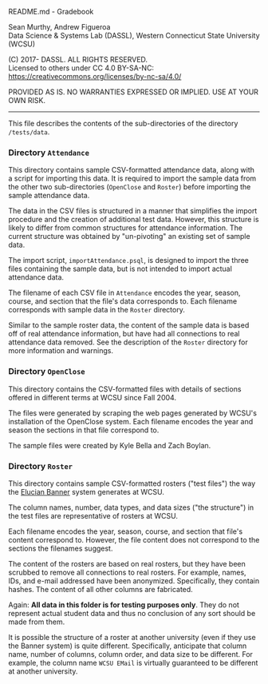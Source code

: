 README.md - Gradebook

Sean Murthy, Andrew Figueroa   
Data Science & Systems Lab (DASSL), Western Connecticut State University (WCSU)

(C) 2017- DASSL. ALL RIGHTS RESERVED.   
Licensed to others under CC 4.0 BY-SA-NC:   
https://creativecommons.org/licenses/by-nc-sa/4.0/

PROVIDED AS IS. NO WARRANTIES EXPRESSED OR IMPLIED. USE AT YOUR OWN RISK.

---

This file describes the contents of the sub-directories of the directory
`/tests/data`.

### Directory `Attendance`

This directory contains sample CSV-formatted attendance data, along with a
script for importing this data. It is required to import the sample data from
the other two sub-directories (`OpenClose` and `Roster`) before importing the
sample attendance data.

The data in the CSV files is structured in a manner that simplifies the import
procedure and the creation of additional test data. However, this structure is
likely to differ from common structures for attendance information. The current
structure was obtained by "un-pivoting" an existing set of sample data.

The import script, `importAttendance.psql`, is designed to import the three
files containing the sample data, but is not intended to import actual
attendance data.

The filename of each CSV file in `Attendance` encodes the year, season, course,
and section that the file's data corresponds to. Each filename corresponds with
sample data in the `Roster` directory.

Similar to the sample roster data, the content of the sample data is based off
of real attendance information, but have had all connections to real attendance
data removed. See the description of the `Roster` directory for more information
and warnings.

### Directory `OpenClose`

This directory contains the CSV-formatted files with details of sections offered
in different terms at WCSU since Fall 2004.

The files were generated by scraping the web pages generated by WCSU's installation
of the OpenClose system. Each filename encodes the year and season the sections
in that file correspond to.  

The sample files were created by Kyle Bella and Zach Boylan.

### Directory `Roster`

This directory contains sample CSV-formatted rosters ("test files") the way the [Elucian Banner](http://www.ellucian.com/student-information-system/) system generates at WCSU.

The column names, number, data types, and data sizes ("the structure") in the
test files are representative of rosters at WCSU.

Each filename encodes the year, season, course, and section that file's content
correspond to. However, the file content does not correspond to the sections the
filenames suggest.

The content of the rosters are based on real rosters, but they have been
scrubbed to remove all connections to real rosters. For example, names, IDs, and
e-mail addressed have been anonymized. Specifically, they contain hashes. The
content of all other columns are fabricated.

Again: **All data in this folder is for testing purposes only**. They do not
represent actual student data and thus no conclusion of any sort should be made
from them.

It is possible the structure of a roster at another university (even if they use the Banner system) is quite different. Specifically, anticipate that column name, number of columns, column order, and data size to be different. For example, the column name `WCSU EMail` is virtually guaranteed to be different at another university.
